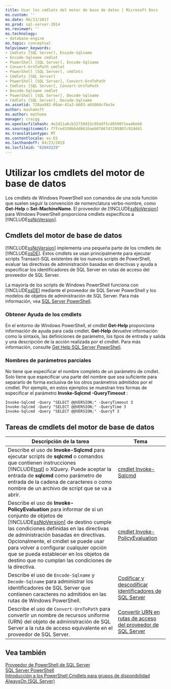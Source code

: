 ```yaml
---
title: Usar los cmdlets del motor de base de datos | Microsoft Docs
ms.custom: ''
ms.date: 06/13/2017
ms.prod: sql-server-2014
ms.reviewer: ''
ms.technology:
- database-engine
ms.topic: conceptual
helpviewer_keywords:
- Cmdlets [SQL Server], Encode-Sqlname
- Encode-Sqlname cmdlet
- PowerShell [SQL Server], Encode-Sqlname
- Convert-UrnToPath cmdlet
- PowerShell [SQL Server], cmdlets
- Cmdlets [SQL Server]
- PowerShell [SQL Server], Convert-UrnToPath
- Cmdlets [SQL Server], Convert-UrnToPath
- Decode-Sqlname cmdlet
- PowerShell [SQL Server], Decode-Sqlname
- Cmdlets [SQL Server], Decode-Sqlname
ms.assetid: 720aa982-09ae-41a3-b603-a91004cfbe3e
author: mashamsft
ms.author: mathoma
manager: craigg
ms.openlocfilehash: 4e2d11a6cb32759d32c95ddf5cd059071ea46eb6
ms.sourcegitcommit: f7fced330b64d6616aeb8766747295807c92dd41
ms.translationtype: MT
ms.contentlocale: es-ES
ms.lasthandoff: 04/23/2019
ms.locfileid: "62843229"
---
```

# <a name="use-the-database-engine-cmdlets"></a>Utilizar los cmdlets del motor de base de datos
  Los cmdlets de Windows PowerShell son comandos de una sola función que suelen seguir la convención de nomenclatura verbo-nombre, como **Get-Help** o **Set-MachineName**. El proveedor de [!INCLUDE[ssNoVersion](../includes/ssnoversion-md.md)] para Windows PowerShell proporciona cmdlets específicos a [!INCLUDE[ssNoVersion](../includes/ssnoversion-md.md)].  
  
## <a name="database-engine-cmdlets"></a>Cmdlets del motor de base de datos  
 [!INCLUDE[ssNoVersion](../includes/ssnoversion-md.md)] implementa una pequeña parte de los cmdlets de [!INCLUDE[ssDE](../includes/ssde-md.md)]. Estos cmdlets se usan principalmente para ejecutar scripts Transact-SQL existentes de los nuevos scripts de PowerShell, evaluar las directivas de administración basadas en directivas y ayuda a especificar los identificadores de SQL Server en rutas de acceso del proveedor de SQL Server.  
  
 La mayoría de los scripts de Windows PowerShell funciona con [!INCLUDE[ssDE](../includes/ssde-md.md)] mediante el proveedor de SQL Server PowerShell y los modelos de objetos de administración de SQL Server. Para más información, vea [SQL Server PowerShell](../powershell/sql-server-powershell.md).  
  
### <a name="get-cmdlet-help"></a>Obtener Ayuda de los cmdlets  
 En el entorno de Windows PowerShell, el cmdlet **Get-Help** proporciona información de ayuda para cada cmdlet. **Get-Help** devuelve información como la sintaxis, las definiciones de parámetro, los tipos de entrada y salida y una descripción de la acción realizada por el cmdlet. Para más información, consulte [Get Help SQL Server PowerShell](../../2014/database-engine/get-help-sql-server-powershell.md).  
  
### <a name="partial-parameter-names"></a>Nombres de parámetros parciales  
 No tiene que especificar el nombre completo de un parámetro de cmdlet. Solo tiene que especificar una parte del nombre que sea suficiente para separarlo de forma exclusiva de los otros parámetros admitidos por el cmdlet. Por ejemplo, en estos ejemplos se muestran tres formas de especificar el parámetro **Invoke-Sqlcmd -QueryTimeout** :  
  
```  
Invoke-Sqlcmd -Query "SELECT @@VERSION;" -QueryTimeout 3  
Invoke-Sqlcmd -Query "SELECT @@VERSION;" -QueryTime 3  
Invoke-Sqlcmd -Query "SELECT @@VERSION;" -QueryT 3  
```  
  
## <a name="database-engine-cmdlet-tasks"></a>Tareas de cmdlets del motor de base de datos  
  
|Descripción de la tarea|Tema|  
|----------------------|-----------|  
|Describe el uso de **Invoke-Sqlcmd** para ejecutar scripts de **sqlcmd** o comandos que contienen instrucciones [!INCLUDE[tsql](../includes/tsql-md.md)] o XQuery. Puede aceptar la entrada de **sqlcmd** como parámetro de entrada de la cadena de caracteres o como nombre de un archivo de script que se va a abrir.|[cmdlet Invoke-Sqlcmd](../../2014/database-engine/invoke-sqlcmd-cmdlet.md)|  
|Describe el uso de **Invoke-PolicyEvaluation** para informar de si un conjunto de objetos de [!INCLUDE[ssNoVersion](../includes/ssnoversion-md.md)] de destino cumple las condiciones definidas en las directivas de administración basadas en directivas. Opcionalmente, el cmdlet se puede usar para volver a configurar cualquier opción que se pueda establecer en los objetos de destino que no cumplan las condiciones de la directiva.|[cmdlet Invoke-PolicyEvaluation](../../2014/database-engine/invoke-policyevaluation-cmdlet.md)|  
|Describe el uso de `Encode-Sqlname` y `Decode-Sqlname` para administrar los identificadores de SQL Server que contienen caracteres no admitidos en las rutas de Windows PowerShell.|[Codificar y descodificar identificadores de SQL Server](../powershell/encode-and-decode-sql-server-identifiers.md)|  
|Describe el uso de `Convert-UrnToPath` para convertir un nombre de recursos uniforme (URN) del objeto de administración de SQL Server a la ruta de acceso equivalente en el proveedor de SQL Server.|[Convertir URN en rutas de acceso del proveedor de SQL Server](../../2014/database-engine/convert-urns-to-sql-server-provider-paths.md)|  
  
## <a name="see-also"></a>Vea también  
 [Proveedor de PowerShell de SQL Server](../powershell/sql-server-powershell-provider.md)   
 [SQL Server PowerShell](../powershell/sql-server-powershell.md)   
 [Introducción a los PowerShell Cmdlets para grupos de disponibilidad AlwaysOn &#40;SQL Server&#41;](availability-groups/windows/overview-of-powershell-cmdlets-for-always-on-availability-groups-sql-server.md)  
  
  
